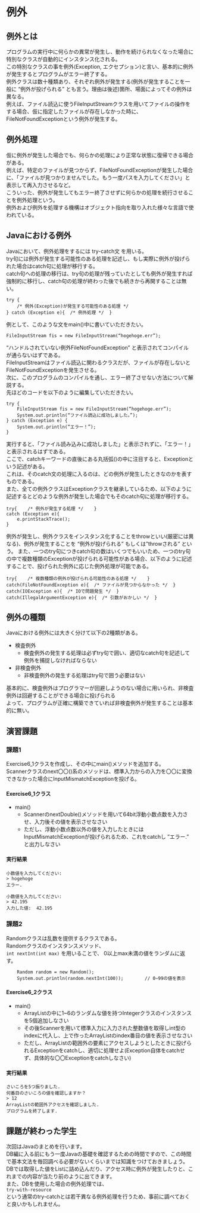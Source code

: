 # 例外

## 例外とは

プログラムの実行中に何らかの異常が発生し、動作を続けられなくなった場合に特別なクラスが自動的にインスタンス化される。</br>
この特別なクラスの事を例外(Exception, エクセプション)と言い、基本的に例外が発生するとプログラムがエラー終了する。</br>
例外クラスは数十種類あり、それぞれ例外が発生する(例外が発生することを一般に “例外が投げられる” とも言う。理由は後述)箇所、場面によってその例外は異なる。</br>
例えば、ファイル読込に使うFileInputStreamクラスを用いてファイルの操作をする場合、仮に指定したファイルが存在しなかった時に、FileNotFoundExceptionという例外が発生する。</br>


## 例外処理

仮に例外が発生した場合でも、何らかの処理により正常な状態に復帰できる場合がある。</br>
例えば、特定のファイルが見つからず、FileNotFoundExceptionが発生した場合に、「ファイルが見つかりませんでした。もう一度パスを入力してください」と表示して再入力させるなど。</br>
こういった、例外が発生してもエラー終了させずに何らかの処理を続行させることを例外処理という。</br>
例外および例外を処理する機構はオブジェクト指向を取り入れた様々な言語で使われている。</br>


## Javaにおける例外

Javaにおいて、例外処理をするには try-catch文 を用いる。</br>
try句には例外が発生する可能性のある処理を記述し、もし実際に例外が投げられた場合はcatch句に処理が移行する。</br>
catch句への処理の移行は、try句の処理が残っていたとしても例外が発生すれば強制的に移行し、catch句の処理が終わった後でも続きから再開することは無い。</br>
```
try {
	/* 例外(Exception)が発生する可能性のある処理 */
} catch (Exception e){  /* 例外処理 */  }
```
例として、このような文をmain()中に書いていただきたい。</br>
```
FileInputStream fis = new FileInputStream(“hogehoge.err”);
```
“ハンドルされていない例外FileNotFoundException” と表示されてコンパイルが通らないはずである。</br>
FileInputStreamはファイル読込に関わるクラスだが、ファイルが存在しないとFileNotFoundExceptionを発生させる。</br>
次に、このプログラムのコンパイルを通し、エラー終了させない方法について解説する。</br>
先ほどのコードを以下のように編集していただきたい。</br>
```
try {
	FileInputStream fis = new FileInputStream(“hogehoge.err”);
	System.out.println(“ファイル読込に成功しました。”);
} catch (Exception e) {
	System.out.println(“エラー！”);
}
```
実行すると、「ファイル読み込みに成功しました」と表示されずに、「エラー！」と表示されるはずである。</br>
ここで、catchキーワードの直後にある丸括弧()の中に注目すると、Exceptionという記述がある。</br>
これは、そのcatch文の処理に入るのは、どの例外が発生したときなのかを表すものである。</br>
また、全ての例外クラスはExceptionクラスを継承しているため、以下のように記述するとどのような例外が発生した場合でもそのcatch句に処理が移行する。</br>
```
try{    /* 例外が発生する処理 */    }
catch (Exception e){
	e.printStackTrace();
}
```
例外が発生し、例外クラスをインスタンス化することをthrowといい(厳密には異なる)、例外が発生することを “例外が投げられる” もしくは”throwされる” という。
また、一つのtry句につきcatch句の数はいくつでもいいため、一つのtry句の中で複数種類のExceptionが投げられる可能性がある場合、以下のように記述することで、投げられた例外に応じた例外処理が可能である。</br>
```
try{    /* 複数種類の例外が投げられる可能性のある処理 */    }
catch(FileNotFoundException e){  /* ファイルが見つからなかった */  }
catch(IOException e){  /* IOで問題発生 */  }
catch(IllegalArgumentException e){  /* 引数がおかしい */  }
```


## 例外の種類
Javaにおける例外には大きく分けて以下の2種類がある。</br>
* 検査例外
    * 検査例外の発生する処理は必ずtry句で囲い、適切なcatch句を記述して例外を捕捉しなければならない
* 非検査例外
    * 非検査例外の発生する処理はtry句で囲う必要はない</br>

基本的に、検査例外はプログラマーが回避しようのない場合に用いられ、非検査例外は回避することができる場合に投げられる</br>
よって、プログラムが正確に構築できていれば非検査例外が発生することは基本的に無い。</br>


## 演習課題
### 課題1
Exercise6_1クラスを作成し、その中にmain()メソッドを追加する。</br>
Scannerクラスのnext〇〇()系のメソッドは、標準入力からの入力を〇〇に変換できなかった場合にInputMismatchExceptionを投げる。</br>
#### Exercise6_1クラス
* main()
    * ScannerのnextDouble()メソッドを用いて64bit浮動小数点数を入力させ、入力後その値を表示させなさい
    * ただし、浮動小数点数以外の値を入力したときにはInputMismatchExceptionが投げられるため、これをcatchし ”エラー.” と出力しなさい
#### 実行結果
```
小数値を入力してください:
> hogehoge
エラー.

小数値を入力してください:
> 42.195
入力した値:  42.195
```

### 課題2
Randomクラスは乱数を提供するクラスである。</br>
Randomクラスのインスタンスメソッド、</br>
`int nextInt(int max)`
を用いることで、 0以上max未満の値をランダムに返す。</br>
```
	Random random = new Random();
	System.out.println(random.nextInt(100));		// 0~99の値を表示
```
#### Exercise6_2クラス
* main()
    * ArrayList<Integer>の中に1~6のランダムな値を持つIntegerクラスのインスタンスを5個追加しなさい
    * その後Scannerを用いて標準入力に入力された整数値を取得しint型のindexに代入し、上で作ったArrayList<Integer>のindex番目の値を表示させなさい
    * ただし、ArrayListの範囲外の要素にアクセスしようとしたときに投げられるExceptionをcatchし、適切に処理せよ(Exception自体をcatchせず、具体的な〇〇Exceptionをcatchしなさい)
#### 実行結果
```
さいころを5つ振りました.
何番目のさいころの値を確認しますか？
> 12
ArrayListの範囲外アクセスを確認しました.
プログラムを終了します.
```


## 課題が終わった学生

次回はJavaのまとめを行います。</br>
DB編に入る前にもう一度Javaの基礎を確認するための時間ですので、この時間で基本文法を毎回調べる必要がないくらいまでは知識をつけておきましょう。</br>
DBでは取得した値をListに詰め込んだり、アクセス時に例外が発生したりと、これまでの内容が当たり前のように出てきます。</br>
また、DBを使用した場合の例外処理では、</br>
	`try-with-resource`</br>
という通常のtry-catchとは若干異なる例外処理を行うため、事前に調べておくと良いかもしれません。</br>
